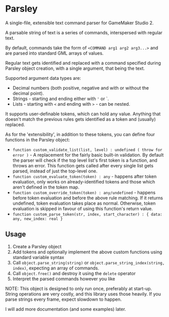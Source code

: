 

# Parsley

A single-file, extensible text command parser for GameMaker Studio 2.

A parsable string of text is a series of commands, interspersed with regular text.



By default, commands take the form of `<COMMAND arg1 arg2 arg3...>` and are parsed into standard GML arrays of values.

Regular text gets identified and replaced with a command specified during Parsley object creation, with a single argument, that being the text.



Supported argument data types are:

- Decimal numbers (both positive, negative and with or without the decimal point).
- Strings - starting and ending either with `'` or `.
- Lists - starting with `<` and ending with `>` - can be nested.

It supports user-definable tokens, which can hold any value. Anything that doesn't match the previous rules gets identified as a token and (usually) replaced.

As for the 'extensibility', in addition to these tokens, you can define four functions in the Parsley object:

-  `function custom_validate_list(list, level) : undefined ( throw for error )` - A replacement for the fairly basic built-in validation. By default the parser will check if the top level list's first token is a function, and throws an error. This function gets called after every single list gets parsed, instead of just the top-level one.
- `function custom_evaluate_token(token) : any` - happens after token evaluation, only works on already-identified tokens and those which aren't defined in the token map.
- `function custom_override_token(token) : any/undefined` - happens before token evaluation and before the above rule matching. If it returns undefined, token evaluation takes place as normal. Otherwise, token evaluation is skipped in favour of using this function's return value.
- `function custom_parse_token(str, index, start_character) : { data: any, new_index: real }`

## Usage

1. Create a Parsley object
2. Add tokens and optionally implement the above custom functions using standard variable syntax
3. Call `object.parse_string(string)` or `object.parse_string_index(string, index)`, expecting an array of commands.
4. Call `object.free()` and destroy it using the `delete` operator
5. Interpret the parsed commands however you like

NOTE: This object is designed to only run once, preferably at start-up. String operations are very costly, and this library uses those heavily. If you parse strings every frame, expect slowdown to happen.

I will add more documentation (and some examples) later.